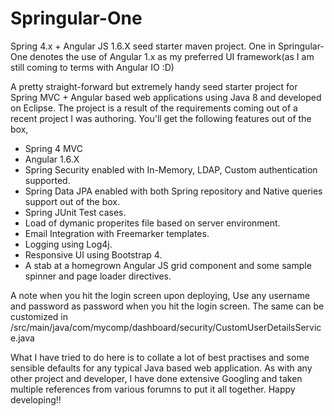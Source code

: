 # Springular-One
Spring 4.x + Angular JS 1.6.X seed starter maven project. One in Springular-One denotes the use of Angular 1.x as my preferred UI framework(as I am still coming to terms with Angular IO :D)

A pretty straight-forward but extremely handy seed starter project for Spring MVC + Angular based web applications using Java 8 and developed on Eclipse. The project is a result of the requirements coming out of a recent project I was authoring. You'll get the following features out of the box,
- Spring 4 MVC
- Angular 1.6.X
- Spring Security enabled with In-Memory, LDAP, Custom authentication supported.
- Spring Data JPA enabled with both Spring repository and Native queries support out of the box.
- Spring JUnit Test cases.
- Load of dymanic properites file based on server environment.
- Email Integration with Freemarker templates.
- Logging using Log4j.
- Responsive UI using Bootstrap 4.
- A stab at a homegrown Angular JS grid component and some sample spinner and page loader directives. 

A note when you hit the login screen upon deploying,
Use any username and password as password when you hit the login screen. The same can be customized in /src/main/java/com/mycomp/dashboard/security/CustomUserDetailsService.java

What I have tried to do here is to collate a lot of best practises and some sensible defaults for any typical Java based web application. As with any other project and developer, I have done extensive Googling and taken multiple references from various forumns to put it all together. Happy developing!!

